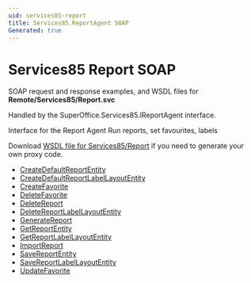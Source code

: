 ```yaml
---
uid: services85-report
title: Services85.ReportAgent SOAP
Generated: true
---
```


# Services85 Report SOAP

SOAP request and response examples, and WSDL files for **Remote/Services85/Report.svc**

Handled by the <see cref="T:SuperOffice.Services85.IReportAgent">SuperOffice.Services85.IReportAgent</see> interface.

Interface for the Report Agent
Run reports, set favourites, labels

Download [WSDL file for Services85/Report](../Services85-Report.md) if you need to generate your own proxy code.

* [CreateDefaultReportEntity](CreateDefaultReportEntity.md)
* [CreateDefaultReportLabelLayoutEntity](CreateDefaultReportLabelLayoutEntity.md)
* [CreateFavorite](CreateFavorite.md)
* [DeleteFavorite](DeleteFavorite.md)
* [DeleteReport](DeleteReport.md)
* [DeleteReportLabelLayoutEntity](DeleteReportLabelLayoutEntity.md)
* [GenerateReport](GenerateReport.md)
* [GetReportEntity](GetReportEntity.md)
* [GetReportLabelLayoutEntity](GetReportLabelLayoutEntity.md)
* [ImportReport](ImportReport.md)
* [SaveReportEntity](SaveReportEntity.md)
* [SaveReportLabelLayoutEntity](SaveReportLabelLayoutEntity.md)
* [UpdateFavorite](UpdateFavorite.md)
